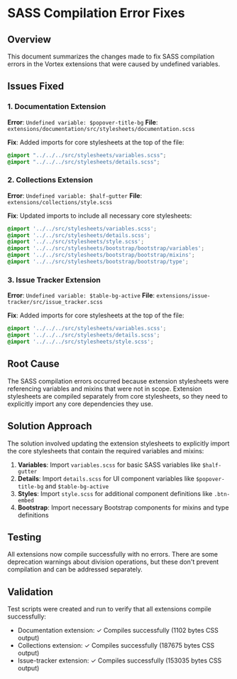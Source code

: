# SASS Compilation Error Fixes

## Overview
This document summarizes the changes made to fix SASS compilation errors in the Vortex extensions that were caused by undefined variables.

## Issues Fixed

### 1. Documentation Extension
**Error**: `Undefined variable: $popover-title-bg`
**File**: `extensions/documentation/src/stylesheets/documentation.scss`

**Fix**: Added imports for core stylesheets at the top of the file:
```scss
@import "../../../src/stylesheets/variables.scss";
@import "../../../src/stylesheets/details.scss";
```

### 2. Collections Extension
**Error**: `Undefined variable: $half-gutter`
**File**: `extensions/collections/style.scss`

**Fix**: Updated imports to include all necessary core stylesheets:
```scss
@import '../../src/stylesheets/variables.scss';
@import '../../src/stylesheets/details.scss';
@import '../../src/stylesheets/style.scss';
@import '../../src/stylesheets/bootstrap/bootstrap/variables';
@import '../../src/stylesheets/bootstrap/bootstrap/mixins';
@import '../../src/stylesheets/bootstrap/bootstrap/type';
```

### 3. Issue Tracker Extension
**Error**: `Undefined variable: $table-bg-active`
**File**: `extensions/issue-tracker/src/issue_tracker.scss`

**Fix**: Added imports for core stylesheets at the top of the file:
```scss
@import '../../../src/stylesheets/variables.scss';
@import '../../../src/stylesheets/details.scss';
@import '../../../src/stylesheets/style.scss';
```

## Root Cause
The SASS compilation errors occurred because extension stylesheets were referencing variables and mixins that were not in scope. Extension stylesheets are compiled separately from core stylesheets, so they need to explicitly import any core dependencies they use.

## Solution Approach
The solution involved updating the extension stylesheets to explicitly import the core stylesheets that contain the required variables and mixins:

1. **Variables**: Import `variables.scss` for basic SASS variables like `$half-gutter`
2. **Details**: Import `details.scss` for UI component variables like `$popover-title-bg` and `$table-bg-active`
3. **Styles**: Import `style.scss` for additional component definitions like `.btn-embed`
4. **Bootstrap**: Import necessary Bootstrap components for mixins and type definitions

## Testing
All extensions now compile successfully with no errors. There are some deprecation warnings about division operations, but these don't prevent compilation and can be addressed separately.

## Validation
Test scripts were created and run to verify that all extensions compile successfully:
- Documentation extension: ✓ Compiles successfully (1102 bytes CSS output)
- Collections extension: ✓ Compiles successfully (187675 bytes CSS output)
- Issue-tracker extension: ✓ Compiles successfully (153035 bytes CSS output)